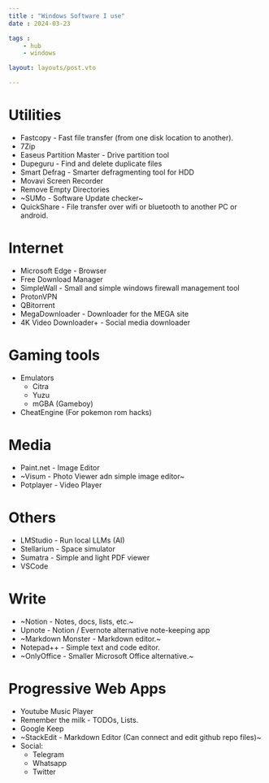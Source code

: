 ```yaml
---
title : "Windows Software I use"
date : 2024-03-23

tags :
    - hub
    - windows

layout: layouts/post.vto

---
```


# Utilities
- Fastcopy - Fast file transfer (from one disk location to another).
- 7Zip
- Easeus Partition Master - Drive partition tool
- Dupeguru - Find and delete duplicate files
- Smart Defrag - Smarter defragmenting tool for HDD
- Movavi Screen Recorder
- Remove Empty Directories
- ~SUMo - Software Update checker~
- QuickShare - File transfer over wifi or bluetooth to another PC or android.

# Internet
- Microsoft Edge - Browser
- Free Download Manager
- SimpleWall - Small and simple windows firewall management tool
- ProtonVPN
- QBitorrent
- MegaDownloader - Downloader for the MEGA site
- 4K Video Downloader+ - Social media downloader

# Gaming tools
- Emulators
	- Citra
	- Yuzu
	- mGBA (Gameboy)
- CheatEngine (For pokemon rom hacks)

# Media
- Paint.net - Image Editor
- ~Visum  - Photo Viewer adn simple image editor~
- Potplayer - Video Player

# Others
- LMStudio - Run local LLMs (AI)
- Stellarium - Space simulator
- Sumatra - Simple and light PDF viewer
- VSCode

# Write
- ~Notion - Notes, docs, lists, etc.~
- Upnote - Notion / Evernote alternative note-keeping app 
- ~Markdown Monster - Markdown editor.~
- Notepad++ - Simple text and code editor.
- ~OnlyOffice - Smaller Microsoft Office alternative.~

# Progressive Web Apps
- Youtube Music Player
- Remember the milk - TODOs, Lists.
- Google Keep
- ~StackEdit - Markdown Editor (Can connect and edit github repo files)~
- Social:
	+ Telegram
	+ Whatsapp
	+ Twitter